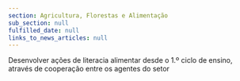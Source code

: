 ```yaml
---
section: Agricultura, Florestas e Alimentação
sub_section: null
fulfilled_date: null
links_to_news_articles: null
---
```


Desenvolver ações de literacia alimentar desde o 1.º ciclo de ensino, através de cooperação entre os agentes do setor